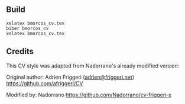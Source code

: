 ## Build

```
xelatex bmorcos_cv.tex
biber bmorcos_cv
xelatex bmorcos_cv.tex
```

## Credits

This CV style was adapted from Nadorrano's already modified version:

Original author:
Adrien Friggeri (adrien@friggeri.net)
https://github.com/afriggeri/CV

Modified by:
Nadorrano
https://github.com/Nadorrano/cv-friggeri-x
